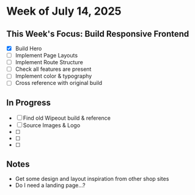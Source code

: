# Week of July 14, 2025

## This Week's Focus: Build Responsive Frontend

- [x] Build Hero
- [ ] Implement Page Layouts
- [ ] Implement Route Structure
- [ ] Check all features are present
- [ ] Implement color & typography
- [ ] Cross reference with original build

## In Progress

- [ ] Find old Wipeout build & reference
- [ ] Source Images & Logo
- [ ]
- [ ]
- [ ]

## Notes

- Get some design and layout inspiration from other shop sites
- Do I need a landing page...?

